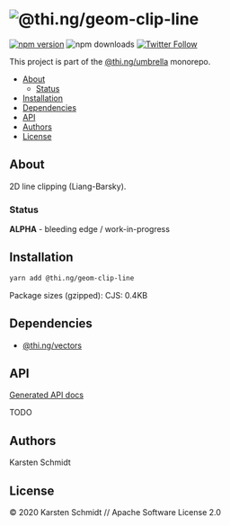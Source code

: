 <!-- This file is generated - DO NOT EDIT! -->

# ![@thi.ng/geom-clip-line](https://media.thi.ng/umbrella/banners/thing-geom-clip-line.svg?1581809314)

[![npm version](https://img.shields.io/npm/v/@thi.ng/geom-clip-line.svg)](https://www.npmjs.com/package/@thi.ng/geom-clip-line)
![npm downloads](https://img.shields.io/npm/dm/@thi.ng/geom-clip-line.svg)
[![Twitter Follow](https://img.shields.io/twitter/follow/thing_umbrella.svg?style=flat-square&label=twitter)](https://twitter.com/thing_umbrella)

This project is part of the
[@thi.ng/umbrella](https://github.com/thi-ng/umbrella/) monorepo.

- [About](#about)
  - [Status](#status)
- [Installation](#installation)
- [Dependencies](#dependencies)
- [API](#api)
- [Authors](#authors)
- [License](#license)

## About

2D line clipping (Liang-Barsky).

### Status

**ALPHA** - bleeding edge / work-in-progress

## Installation

```bash
yarn add @thi.ng/geom-clip-line
```

Package sizes (gzipped): CJS: 0.4KB

## Dependencies

- [@thi.ng/vectors](https://github.com/thi-ng/umbrella/tree/develop/packages/vectors)

## API

[Generated API docs](https://docs.thi.ng/umbrella/geom-clip-line/)

TODO

## Authors

Karsten Schmidt

## License

&copy; 2020 Karsten Schmidt // Apache Software License 2.0

